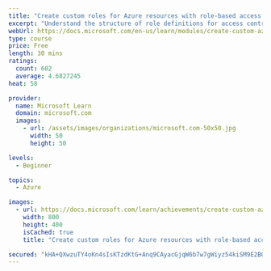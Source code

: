 ```yaml
---
title: "Create custom roles for Azure resources with role-based access control (RBAC)"
excerpt: "Understand the structure of role definitions for access control. Identify the role properties to use that define your custom role permissions. Create a custom Azure role and assign to a user."
webUrl: https://docs.microsoft.com/en-us/learn/modules/create-custom-azure-roles-with-rbac/
type: course
price: Free
length: 30 mins
ratings:
  count: 602
  average: 4.6827245
heat: 58

provider:
  name: Microsoft Learn
  domain: microsoft.com
  images:
    - url: /assets/images/organizations/microsoft.com-50x50.jpg
      width: 50
      height: 50

levels:
  - Beginner

topics:
  - Azure

images:
  - url: https://docs.microsoft.com/learn/achievements/create-custom-azure-roles-with-rbac-social.png
    width: 800
    height: 400
    isCached: true
    title: "Create custom roles for Azure resources with role-based access control (RBAC)"

secured: "kHA+QXwzuTY4oKn4sIsKTzdKtG+Anq9CAyacGjqW6b7w7gWiyz54kiSM9E2BO2o1HCTrOD4qMM73aTTDYJOI1Jiyu2YypNg/nJLrRwdFYDX0Pjrxkl+pPKJpteJKPqOhrDSZTM6vD4eKIrOdcnolzQuuG4TxMN9xPSjsoJuNBQRN9cX5OXNTbceeHhpea2ciLmpZHvmMikw8/hp0Hz3UNm2I0XO+g4cls4mRIjRooVlDh91vMPdcbHKuohTiw1jNP1xnowa9XhHFzzYHgY4IuwXZO8JaTk+lzpiJPCzGqaXK4FdXORI8OIpEDwh+7AUzZcbsRIsovm4kA2/beJfjRu27isKFIRBVDcu4nvUXww2nDM+0/BZv0bPFfu4KRZOJluCSROp/mkB0lRhbGLVt/Q==;iYZcKhF9O9MJKLEtEOXIYg=="
---
```


